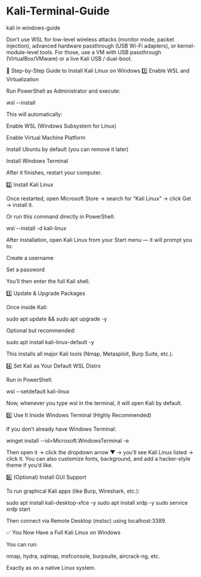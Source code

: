 # Kali-Terminal-Guide
kali in windows-guide 


Don’t use WSL for low-level wireless attacks (monitor mode, packet injection), advanced hardware passthrough (USB Wi-Fi adapters), or kernel-module-level tools. For those, use a VM with USB passthrough (VirtualBox/VMware) or a live Kali USB / dual-boot.

🧠 Step-by-Step Guide to Install Kali Linux on Windows
1️⃣ Enable WSL and Virtualization

Run PowerShell as Administrator and execute:

wsl --install


This will automatically:

Enable WSL (Windows Subsystem for Linux)

Enable Virtual Machine Platform

Install Ubuntu by default (you can remove it later)

Install Windows Terminal

After it finishes, restart your computer.

2️⃣ Install Kali Linux

Once restarted, open Microsoft Store → search for “Kali Linux” → click Get → install it.

Or run this command directly in PowerShell:

wsl --install -d kali-linux


After installation, open Kali Linux from your Start menu — it will prompt you to:

Create a username

Set a password

You’ll then enter the full Kali shell.

3️⃣ Update & Upgrade Packages

Once inside Kali:

sudo apt update && sudo apt upgrade -y


Optional but recommended:

sudo apt install kali-linux-default -y


This installs all major Kali tools (Nmap, Metasploit, Burp Suite, etc.).

4️⃣ Set Kali as Your Default WSL Distro

Run in PowerShell:

wsl --setdefault kali-linux


Now, whenever you type wsl in the terminal, it will open Kali by default.

5️⃣ Use It Inside Windows Terminal (Highly Recommended)

If you don’t already have Windows Terminal:

winget install --id=Microsoft.WindowsTerminal -e


Then open it → click the dropdown arrow ▼ → you’ll see Kali Linux listed → click it.
You can also customize fonts, background, and add a hacker-style theme if you’d like.

6️⃣ (Optional) Install GUI Support

To run graphical Kali apps (like Burp, Wireshark, etc.):

sudo apt install kali-desktop-xfce -y
sudo apt install xrdp -y
sudo service xrdp start


Then connect via Remote Desktop (mstsc) using localhost:3389.

✅ You Now Have a Full Kali Linux on Windows

You can run:

nmap, hydra, sqlmap, msfconsole, burpsuite, aircrack-ng, etc.


Exactly as on a native Linux system.
